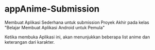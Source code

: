 # appAnime-Submission
Membuat Aplikasi Sederhana untuk submission Proyek Akhir pada kelas "Belajar Membuat Aplikasi Android untuk Pemula"

Ketika membuka Aplikasi  ini, akan menunjukkan beberapa list anime dan keterangan dari karakter.

